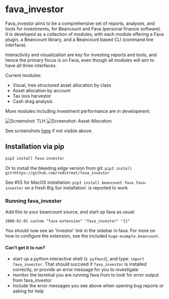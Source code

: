 # fava_investor

Fava_investor aims to be a comprehensive set of reports, analyses, and tools for
investments, for Beancount and Fava (personal finance software). It is developed as a
collection of modules, with each module offering a Fava plugin, a Beancount library, and
a Beancount based CLI (command line interface).

Interactivity and visualization are key for investing reports and tools, and hence the
primary focus is on Fava, even though all modules will aim to have all three interfaces.

Current modules:
- Visual, tree structured asset allocation by class
- Asset allocation by account
- Tax loss harvestor
- Cash drag analysis

More modules including investment performance are in development.

![Screenshot: TLH](./screenshot.png)
![Screenshot: Asset Allocation](./screenshot-assetalloc.png)

See screenshots [here](https://github.com/redstreet/fava_investor) if not visible above.

## Installation via pip
```bash
pip3 install fava-investor
```

Or to install the bleeding edge version from git:
`pip3 install git+https://github.com/redstreet/fava_investor`

See #55 for MacOS installation:
`pip3 install beancount fava fava-investor` on a fresh Big Sur
installation` is reported to work

### Running fava_investor
Add this to your beancount source, and start up fava as usual:
```
2000-01-01 custom "fava-extension" "fava_investor" "{}"
```

You should now see an 'Investor' link in the sidebar in fava. For more on how to
configure the extension, see the included `huge-example.beancount`.

#### Can't get it to run?
- start up a python interactive shell (`$ python3`), and type: `import fava_investor`. That should succeed if `fava_investor` is installed correctly, or provide an error message for you to investigate
- monitor the terminal you are running fava from to look for error output from fava_investor
- Include the error messages you see above when opening bug reports or asking for help
